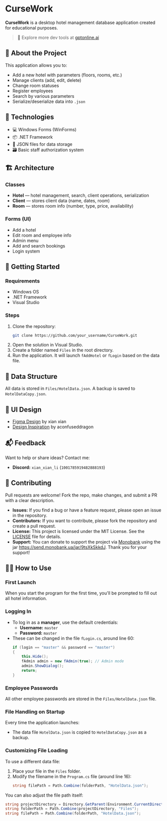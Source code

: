 ﻿
# CurseWork

**CurseWork** is a desktop hotel management database application created for educational purposes.

> 📌 Explore more dev tools at [gptonline.ai](https://gptonline.ai/)

## 📁 About the Project

This application allows you to:
- Add a new hotel with parameters (floors, rooms, etc.)
- Manage clients (add, edit, delete)
- Change room statuses
- Register employees
- Search by various parameters
- Serialize/deserialize data into `.json`

## 🧩 Technologies
- 💻 Windows Forms (WinForms)
- 📦 .NET Framework
- 📁 JSON files for data storage
- 🗃️ Basic staff authorization system

## 🏗️ Architecture

### Classes

- **Hotel** — hotel management, search, client operations, serialization
- **Client** — stores client data (name, dates, room)
- **Room** — stores room info (number, type, price, availability)

### Forms (UI)

- Add a hotel
- Edit room and employee info
- Admin menu
- Add and search bookings
- Login system

## 🚀 Getting Started

### Requirements
- Windows OS
- .NET Framework
- Visual Studio

### Steps
1. Clone the repository:
   ```bash
   git clone https://github.com/your_username/CurseWork.git
   ```
2. Open the solution in Visual Studio.
3. Create a folder named `Files` in the root directory.
4. Run the application. It will launch `fAddHotel` or `fLogin` based on the data file.

## 🧪 Data Structure

All data is stored in `Files/HotelData.json`. A backup is saved to `HotelDataCopy.json`.

## 🎨 UI Design

- [Figma Design](https://www.figma.com/design/QhgHXYlr5ERLbTDjDJJO0t/CurseDataBase?node-id=0-1&t=7jpApCCQDGGDDM0h-1) by xian xian
- [Design Inspiration](https://aconfuseddragon.neocities.org/) by aconfuseddragon

## 📬 Feedback

Want to help or share ideas? Contact me:
- **Discord:** `xian_xian_li` (`1001785919482888193`)

## 🤝 Contributing

Pull requests are welcome! Fork the repo, make changes, and submit a PR with a clear description.
- **Issues:** If you find a bug or have a feature request, please open an issue in the repository.
- **Contributors:** If you want to contribute, please fork the repository and create a pull request.
- **License:** This project is licensed under the MIT License. See the [LICENSE](LICENSE) file for details.
- **Support:** You can donate to support the project via [Monobank](https://monobank.ua/) using the jar https://send.monobank.ua/jar/9tsXkSkkdJ. Thank you for your support!

## 🧑‍💼 How to Use

### First Launch
When you start the program for the first time, you'll be prompted to fill out all hotel information.

### Logging In
- To log in as a **manager**, use the default credentials:
  - **Username:** `master`
  - **Password:** `master`
- These can be changed in the file `fLogin.cs`, around line 60:
  ```csharp
  if (login == "master" && password == "master")
  {
      this.Hide();
      fAdmin admin = new fAdmin(true); // Admin mode
      admin.ShowDialog();
      return;
  }
  ```

### Employee Passwords
All other employee passwords are stored in the `Files/HotelData.json` file.

### File Handling on Startup
Every time the application launches:
- The data file `HotelData.json` is copied to `HotelDataCopy.json` as a backup.

### Customizing File Loading
To use a different data file:
1. Place your file in the `Files` folder.
2. Modify the filename in the `Program.cs` file (around line 16):
   ```csharp
   string filePath = Path.Combine(folderPath, "HotelData.json");
   ```

You can also adjust the file path itself:
```csharp
string projectDirectory = Directory.GetParent(Environment.CurrentDirectory).Parent.Parent.FullName;
string folderPath = Path.Combine(projectDirectory, "Files");
string filePath = Path.Combine(folderPath, "HotelData.json");
```